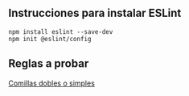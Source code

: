 ## Instrucciones para instalar ESLint

```
npm install eslint --save-dev
npm init @eslint/config
```

## Reglas a probar
[Comillas dobles o simples](https://eslint.org/docs/latest/rules/quotes#rule-details)
